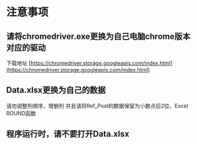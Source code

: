 # 注意事项
##  请将chromedriver.exe更换为自己电脑chrome版本对应的驱动
下载地址
[https://chromedriver.storage.googleapis.com/index.html](https://chromedriver.storage.googleapis.com/index.html)

## Data.xlsx更换为自己的数据
请勿调整列顺序，增删列
并且请将Ref_Post的数据保留为小数点后2位，Excel ROUND函数

## 程序运行时，请不要打开Data.xlsx

